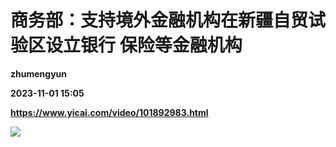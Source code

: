 # 商务部：支持境外金融机构在新疆自贸试验区设立银行 保险等金融机构
**zhumengyun**

**2023-11-01 15:05**

**https://www.yicai.com/video/101892983.html**

![](http://imgcdn.yicai.com/vms-new/2023/11/340fd75b084a2e1a0338bd803c89448c_9v2B.jpg)
